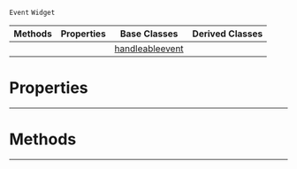  `Event` `Widget`



|Methods|Properties|Base Classes|Derived Classes|
|---|---|---|---|
| | |[handleableevent](handleableevent.md)| |


 #  Properties


---  
 #  Methods


---  
 

 